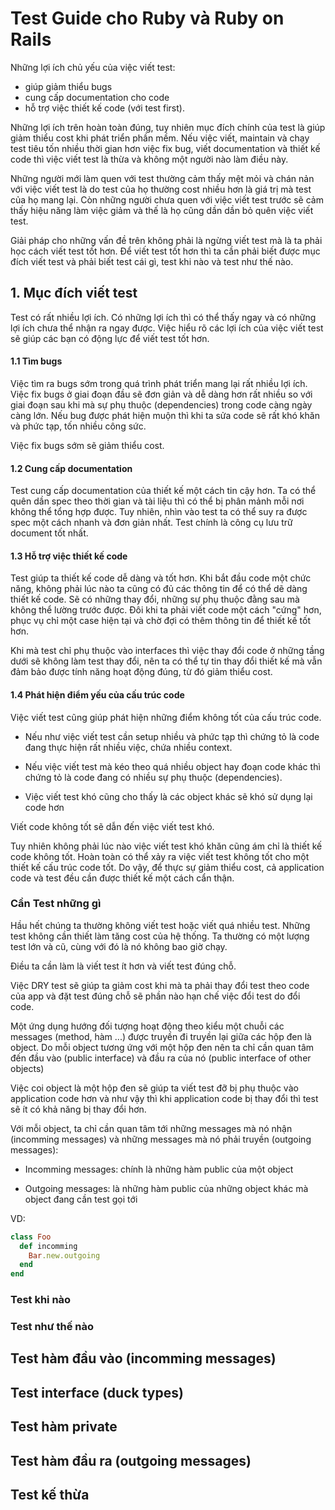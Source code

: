 # Test Guide cho Ruby và Ruby on Rails

Những lợi ích chủ yếu của việc viết test:
  - giúp giảm thiểu bugs
  - cung cấp documentation cho code
  - hỗ trợ việc thiết kế code (với test first).

Những lợi ích trên hoàn toàn đúng, tuy nhiên mục đích chính của test là giúp giảm thiểu cost khi phát triển phần mềm. Nếu việc viết, maintain và chạy test tiêu tốn nhiều thời gian hơn việc fix bug, viết documentation và thiết kế code thì việc viết test là thừa và không một người nào làm điều này.

Những người mới làm quen với test thường cảm thấy mệt mỏi và chán nản với việc viết test là do test của họ thường cost nhiều hơn là giá trị mà test của họ mang lại. Còn những người chưa quen với việc viết test trước sẽ cảm thấy hiệu năng làm việc giảm và thế là họ cũng dần dần bỏ quên việc viết test.

Giải pháp cho những vấn đề trên không phải là ngừng viết test mà là ta phải học cách viết test tốt hơn. Để viết test tốt hơn thì ta cần phải biết được mục đích viết test và phải biết test cái gì, test khi nào và test như thế nào.

## 1. Mục đích viết test

Test có rất nhiều lợi ích. Có những lợi ích thì có thể thấy ngay và có những lợi ích chưa thể nhận ra ngay được. Việc hiểu rõ các lợi ích của việc viết test sẽ giúp các bạn có động lực để viết test tốt hơn.

#### 1.1 Tìm bugs

Việc tìm ra bugs sớm trong quá trình phát triển mang lại rất nhiều lợi ích. Việc fix bugs ở giai đoạn đầu sẽ đơn giản và dễ dàng hơn rất nhiều so với giai đoạn sau khi mà sự phụ thuộc (dependencies) trong code càng ngày càng lớn. Nếu bug được phát hiện muộn thì khi ta sửa code sẽ rất khó khăn và phức tạp, tốn nhiều công sức.

Việc fix bugs sớm sẽ giảm thiểu cost.

#### 1.2 Cung cấp documentation

Test cung cấp documentation của thiết kế một cách tin cậy hơn. Ta có thể quên dần spec theo thời gian và tài liệu thì có thể bị phân mảnh mỗi nơi không thể tổng hợp được. Tuy nhiên, nhìn vào test ta có thể suy ra được spec một cách nhanh và đơn giản nhất. Test chính là công cụ lưu trữ document tốt nhất.

#### 1.3 Hỗ trợ việc thiết kế code

Test giúp ta thiết kế code dễ dàng và tốt hơn. Khi bắt đầu code một chức năng, không phải lúc nào ta cũng có đủ các thông tin để có thể dẽ dàng thiết kế code. Sẽ có những thay đổi, những sự phụ thuộc đằng sau mà không thể lường trước được. Đôi khi ta phải viết code một cách "cứng" hơn, phục vụ chỉ một case hiện tại và chờ đợi có thêm thông tin để thiết kế tốt hơn.

Khi mà test chỉ phụ thuộc vào interfaces thì việc thay đổi code ở những tầng dưới sẽ không làm test thay đổi, nên ta có thể tự tin thay đổi thiết kế mà vẫn đảm bảo được tính năng hoạt động đúng, từ đó giảm thiểu cost.

#### 1.4 Phát hiện điểm yếu của cấu trúc code

Việc viết test cũng giúp phát hiện những điểm không tốt của cấu trúc code.

  - Nếu như việc viết test cần setup nhiều và phức tạp thì chứng tỏ là code đang thực hiện rất nhiều việc, chứa nhiều context.

  - Nếu việc viết test mà kéo theo quá nhiều object hay đoạn code khác thì chứng tỏ là code đang có nhiều sự phụ thuộc (dependencies).

  - Việc viết test khó cũng cho thấy là các object khác sẽ khó sử dụng lại code hơn

Viết code không tốt sẽ dẫn đến việc viết test khó.

Tuy nhiên không phải lúc nào việc viết test khó khăn cũng ám chỉ là thiết kế code không tốt. Hoàn toàn có thể xảy ra việc viết test không tốt cho một thiết kế cấu trúc code tốt. Do vậy, để thực sự giảm thiểu cost, cả application code và test đều cần được thiết kế một cách cẩn thận.

### Cần Test những gì

Hầu hết chúng ta thường không viết test hoặc viết quá nhiều test. Những test không cần thiết làm tăng cost của hệ thống. Ta thường có một lượng test lớn và cũ, cùng với đó là nó không bao giờ chạy.

Điều ta cần làm là viết test ít hơn và viết test đúng chỗ.

Việc DRY test sẽ giúp ta giảm cost khi mà ta phải thay đổi test theo code của app và đặt test đúng chỗ sẽ phần nào hạn chế việc đổi test do đổi code.

Một ứng dụng hướng đối tượng hoạt động theo kiểu một chuỗi các messages (method, hàm ...) được truyền đi truyền lại giữa các hộp đen là object. Do mỗi object tương ứng với một hộp đen nên ta chỉ cần quan tâm đến đầu vào (public interface) và đầu ra của nó (public interface of other objects)

Việc coi object là một hộp đen sẽ giúp ta viết test đỡ bị phụ thuộc vào application code hơn và như vậy thì khi application code bị thay đổi thì test sẽ ít có khả năng bị thay đổi hơn.

Với mỗi object, ta chỉ cần quan tâm tới những messages mà nó nhận (incomming messages) và những messages mà nó phải truyền (outgoing messages):

  - Incomming messages: chính là những hàm public của một object

  - Outgoing messages: là những hàm public của những object khác mà object đang cần test gọi tới

VD:

```ruby
class Foo
  def incomming
    Bar.new.outgoing
  end
end
```



### Test khi nào

### Test như thế nào

## Test hàm đầu vào (incomming messages)

## Test interface (duck types)

## Test hàm private

## Test hàm đầu ra (outgoing messages)

## Test kế thừa


